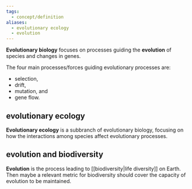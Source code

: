 ```yaml
---
tags:
  - concept/definition
aliases:
  - evolutionary ecology
  - evolution
---
```

**Evolutionary biology** focuses on processes guiding the **evolution** of species and changes in genes.

The four main processes/forces guiding evolutionary processes are:
- selection, 
- drift, 
- mutation, and 
- gene flow.
## evolutionary ecology
**Evolutionary ecology** is a subbranch of evolutionary biology, focusing on how the interactions among species affect evolutionary processes.
## evolution and biodiversity
**Evolution** is the process leading to [[biodiversity|life diversity]] on Earth.
Then maybe a relevant metric for biodiversity should cover the capacity of evolution to be maintained.